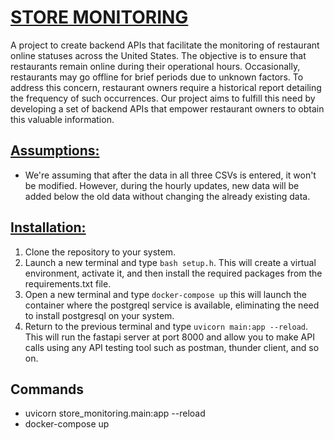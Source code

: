 # <u>STORE MONITORING</u>

A project to create backend APIs that facilitate the monitoring of restaurant online statuses across the United States. The objective is to ensure that restaurants remain online during their operational hours. Occasionally, restaurants may go offline for brief periods due to unknown factors. To address this concern, restaurant owners require a historical report detailing the frequency of such occurrences. Our project aims to fulfill this need by developing a set of backend APIs that empower restaurant owners to obtain this valuable information.

## <u>Assumptions:</u>
* We're assuming that after the data in all three CSVs is entered, it won't be modified. However, during the hourly updates, new data will be added below the old data without changing the already existing data.

## <u>Installation:</u>
1. Clone the repository to your system.
2. Launch a new terminal and type ```bash setup.h```. This will create a virtual environment, activate it, and then install the required packages from the requirements.txt file.
3. Open a new terminal and type ```docker-compose up``` this will launch the container where the postgreql service is available, eliminating the need to install postgresql on your system.
4. Return to the previous terminal and type ```uvicorn main:app --reload```. This will run the fastapi server at port 8000 and allow you to make API calls using any API testing tool such as postman, thunder client, and so on.

## Commands
- uvicorn store_monitoring.main:app --reload
- docker-compose up